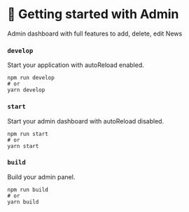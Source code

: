 # 🚀 Getting started with Admin

Admin dashboard with full features to add, delete, edit News

### `develop`

Start your application with autoReload enabled.

```
npm run develop
# or
yarn develop
```

### `start`

Start your admin dashboard with autoReload disabled.

```
npm run start
# or
yarn start
```

### `build`

Build your admin panel.

```
npm run build
# or
yarn build
```

